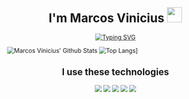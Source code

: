 <h1 align="center">I'm Marcos Vinicius <img src="https://media.giphy.com/media/hvRJCLFzcasrR4ia7z/giphy.gif" width="35"></h1>
<p align="center">
  <a href="https://git.io/typing-svg"><img src="https://readme-typing-svg.herokuapp.com?font=Fira+Code&duration=3800&pause=700&width=435&center=true&lines=Welcome;I'm+a+Computer+Science+Student" alt="Typing SVG" /></a>
</p>

![Marcos Vinicius' Github Stats](https://github-readme-stats.vercel.app/api?username=devmarcosvinicius&show_icons=true&theme=gruvbox)
![Top Langs](https://github-readme-stats.vercel.app/api/top-langs/?username=devmarcosvinicius)]
<br>

<p>
<div align="center">
  <h2>I use these technologies</h2>
  <img src="https://img.shields.io/badge/-HTML-c58545?style=for-the-badge&logo=html5&logoColor=c58545&labelColor=282828">
  <img src="https://img.shields.io/badge/-CSS-d1a01f?style=for-the-badge&logo=css3&logoColor=d1a01f&labelColor=282828">
  <img src="https://img.shields.io/badge/-Python-98b982?style=for-the-badge&logo=python&logoColor=98b982&labelColor=282828">
  <img src="https://img.shields.io/badge/Java-ED8B00?style=for-the-badge&logo=java&logoColor=white">
  <img src="https://img.shields.io/badge/MySQL-00000F?style=for-the-badge&logo=mysql&logoColor=white">
  
</div>
</p>

